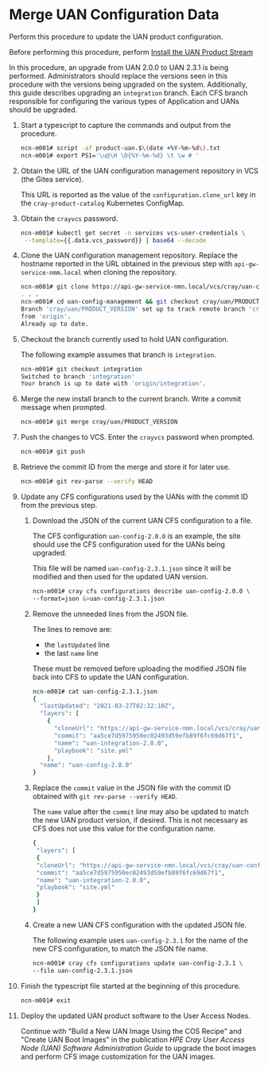 # Merge UAN Configuration Data

Perform this procedure to update the UAN product configuration.

Before performing this procedure, perform [Install the UAN Product Stream](../install/Install_the_UAN_Product_Stream.md#install-the-uan-product-stream)

In this procedure, an upgrade from UAN 2.0.0 to UAN 2.3.1 is being performed. Administrators should replace the versions seen in this procedure with the versions being upgraded on the system. Additionally, this guide describes upgrading an `integration` branch. Each CFS branch responsible for configuring the various types of Application and UANs should be upgraded. 

1. Start a typescript to capture the commands and output from the procedure.

    ```bash
    ncn-m001# script -af product-uan.$\(date +%Y-%m-%d\).txt
    ncn-m001# export PS1='\u@\H \D{%Y-%m-%d} \t \w # '
    ```

2. Obtain the URL of the UAN configuration management repository in VCS (the Gitea service).

    This URL is reported as the value of the `configuration.clone_url` key in the `cray-product-catalog` Kubernetes ConfigMap.

3. Obtain the `crayvcs` password.

    ```bash
    ncn-m001# kubectl get secret -n services vcs-user-credentials \
     --template={{.data.vcs_password}} | base64 --decode
    ```

4. Clone the UAN configuration management repository. Replace the hostname reported in the URL obtained in the previous step with `api-gw-service-nmm.local` when cloning the repository.

    ```bash
    ncn-m001# git clone https://api-gw-service-nmn.local/vcs/cray/uan-config-management.git
    . . .
    ncn-m001# cd uan-config-management && git checkout cray/uan/PRODUCT_VERSION && git pull
    Branch 'cray/uan/PRODUCT_VERSION' set up to track remote branch 'cray/uan/PRODUCT_VERSION' 
    from 'origin'.
    Already up to date.
    ```

5. Checkout the branch currently used to hold UAN configuration.

    The following example assumes that branch is `integration`.

    ```bash
    ncn-m001# git checkout integration
    Switched to branch 'integration'
    Your branch is up to date with 'origin/integration'.
    ```

6. Merge the new install branch to the current branch. Write a commit message when prompted.

    ```bash
    ncn-m001# git merge cray/uan/PRODUCT_VERSION
    ```

7. Push the changes to VCS. Enter the `crayvcs` password when prompted.

    ```bash
    ncn-m001# git push
    ```

8. Retrieve the commit ID from the merge and store it for later use.

    ```bash
    ncn-m001# git rev-parse --verify HEAD
    ```

9. Update any CFS configurations used by the UANs with the commit ID from the previous step.

    1. Download the JSON of the current UAN CFS configuration to a file.
       
       The CFS configuration `uan-config-2.0.0` is an example, the site should use the CFS configuration used for the UANs being upgraded.

       This file will be named `uan-config-2.3.1.json` since it will be modified and then used for the updated UAN version.

       ```bash
       ncn-m001# cray cfs configurations describe uan-config-2.0.0 \
       --format=json &>uan-config-2.3.1.json
       ```

    2. Remove the unneeded lines from the JSON file.

       The lines to remove are:
    
       - the `lastUpdated` line
       - the last `name` line 
    
       These must be removed before uploading the modified JSON file back into CFS to update the UAN configuration.
    
       ```bash
       ncn-m001# cat uan-config-2.3.1.json
       {
         "lastUpdated": "2021-03-27T02:32:10Z",      
         "layers": [
           {
             "cloneUrl": "https://api-gw-service-nmn.local/vcs/cray/uan-config-management.git",
             "commit": "aa5ce7d5975950ec02493d59efb89f6fc69d67f1",
             "name": "uan-integration-2.0.0",
             "playbook": "site.yml"
           },
         "name": "uan-config-2.0.0"            
       }
       ```

    3. Replace the `commit` value in the JSON file with the commit ID obtained with `git rev-parse --verify HEAD`.

       The `name` value after the `commit` line may also be updated to match the new UAN product version, if desired. This is not necessary as CFS does not use this value for the configuration name.
       
       ```bash
       {
        "layers": [
        {
        "cloneUrl": "https://api-gw-service-nmn.local/vcs/cray/uan-configmanagement.git",
        "commit": "aa5ce7d5975950ec02493d59efb89f6fc69d67f1",
        "name": "uan-integration-2.0.0",
        "playbook": "site.yml"
        }
        ]
       }
       ```

    4. Create a new UAN CFS configuration with the updated JSON file.

       The following example uses `uan-config-2.3.1` for the name of the new CFS configuration, to match the JSON file name.

       ```bash
       ncn-m001# cray cfs configurations update uan-config-2.3.1 \
       --file uan-config-2.3.1.json
       ```

10. Finish the typescript file started at the beginning of this procedure.

    ```bash
    ncn-m001# exit
    ```

11. Deploy the updated UAN product software to the User Access Nodes. 
    
    Continue with "Build a New UAN Image Using the COS Recipe" and "Create UAN Boot Images" in the publication _HPE Cray User Access Node (UAN) Software Administration Guide_ to upgrade the boot images and perform CFS image customization for the UAN images.
